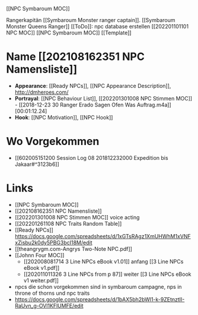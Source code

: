 [[NPC Symbaroum MOC]]

Rangerkapitän [[Symbaroum Monster ranger captain]]. [[Symbaroum Monster Queens Ranger]]
[[ToDo]]: npc database erstellen
[[202201101101 NPC MOC]]
[[NPC Symbaroum MOC]]
 [[Template]]

# Name [[202108162351 NPC Namensliste]]
- **Appearance**: [[Ready NPCs]], [[NPC Appearance Description]], http://dmheroes.com/
- **Portrayal**: [[NPC Behaviour List]], [[202201301008 NPC Stimmen MOC]] - [[2018-12-23 30 Ranger Erado Sagen Ofen Was Auftrag.m4a]] [00:01:12.24]
- **Hook**: [[NPC Motivation]], [[NPC Hook]]

# Wo Vorgekommen
- [[602005151200 Session Log 08 201812232000 Expedition bis Jakaar#^3123b6]]



# Links
- [[NPC Symbaroum MOC]]
- [[202108162351 NPC Namensliste]] 
- [[202201301008 NPC Stimmen MOC]] voice acting
- [[202201261108 NPC Traits Random Table]]
- [[Ready NPCs]] https://docs.google.com/spreadsheets/d/1xGTsRAgz1XmUHWhM1xVNFxZisbu2k0dy5PBG3bcI18M/edit
- [[theangrygm.com-Angrys Two-Note NPC.pdf]]
- [[Johnn Four MOC]]
	- [[202008081714 3 Line NPCs eBook v1.01]] anfang [[3 Line NPCs eBook v1.pdf]]
	- [[202011011326 3 Line NPCs from p 87]] weiter  [[3 Line NPCs eBook v1 weiter.pdf]]
- npcs die schon vorgekommen sind in symbaroum campagne, nps in throne of thorns  und npc traits
- https://docs.google.com/spreadsheets/d/1bAX5bh2bWl1-k-9ZEtnztlI-RaUvn_g-OVl1KFlUMFE/edit


